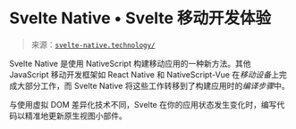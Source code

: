 <!--yml

category: 未分类

date: 2024-05-27 15:18:48

-->

# Svelte Native • Svelte 移动开发体验

> 来源：[`svelte-native.technology/`](https://svelte-native.technology/)

Svelte Native 是使用 NativeScript 构建移动应用的一种新方法。其他 JavaScript 移动开发框架如 React Native 和 NativeScript-Vue 在*移动设备*上完成大部分工作，而 Svelte Native 将这些工作转移到了构建应用时的*编译步骤*中。

与使用虚拟 DOM 差异化技术不同，Svelte 在你的应用状态发生变化时，编写代码以精准地更新原生视图小部件。
